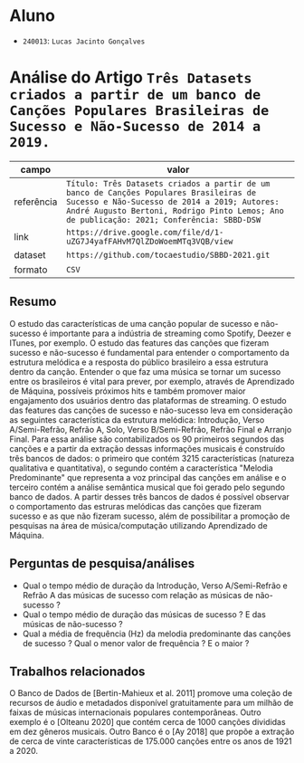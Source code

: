# Aluno
* `240013`: `Lucas Jacinto Gonçalves`

# Análise do Artigo `Três Datasets criados a partir de um banco de Canções Populares Brasileiras de Sucesso e Não-Sucesso de 2014 a 2019.`

| campo | valor |
|------------|----------------------------------------|
| referência | `Título: Três Datasets criados a partir de um banco de Canções Populares Brasileiras de Sucesso e Não-Sucesso de 2014 a 2019; Autores: André Augusto Bertoni, Rodrigo Pinto Lemos; Ano de publicação: 2021; Conferência: SBBD-DSW` |
| link       | `https://drive.google.com/file/d/1-uZG7J4yafFAHvM7QlZDoWoemMTq3VQB/view` |
| dataset | `https://github.com/tocaestudio/SBBD-2021.git` |
| formato | `CSV` |

## Resumo

O estudo das características de uma canção popular de sucesso e não-sucesso é importante para a indústria de streaming como Spotify, Deezer e ITunes, por exemplo. O estudo das features das canções que fizeram sucesso e não-sucesso é fundamental para entender o comportamento da estrutura melódica e a resposta do público brasileiro a essa estrutura dentro da canção. Entender o que faz uma música se tornar um sucesso entre os brasileiros é vital para prever, por exemplo, através de Aprendizado de Máquina, possíveis próximos hits e também promover maior engajamento dos usuários dentro das plataformas de streaming. O estudo das features das canções de sucesso e não-sucesso leva em consideração as seguintes característica da estrutura melódica: Introdução, Verso A/Semi-Refrão, Refrão A, Solo, Verso B/Semi-Refrão, Refrão Final e Arranjo Final. Para essa análise são contabilizados os 90 primeiros segundos das canções e a partir da extração dessas informações musicais é construído três bancos de dados: o primeiro que contém 3215 características (natureza qualitativa e quantitativa), o segundo contém a característica "Melodia Predominante" que representa a voz principal das canções em análise e o terceiro contém a análise semântica musical que foi gerado pelo segundo banco de dados. A partir desses três bancos de dados é possível observar o comportamento das estruras melódicas das canções que fizeram sucesso e as que não fizeram sucesso, além de possibilitar a promoção de pesquisas na área de música/computação utilizando Aprendizado de Máquina.

## Perguntas de pesquisa/análises

* Qual o tempo médio de duração da Introdução, Verso A/Semi-Refrão e Refrão A das músicas de sucesso com relação as músicas de não-sucesso ?
* Qual o tempo médio de duração das músicas de sucesso ? E das músicas de não-sucesso ? 
* Qual a média de frequência (Hz) da melodia predominante das canções de sucesso ? Qual o menor valor de frequência ? E o maior ?

## Trabalhos relacionados

O Banco de Dados de [Bertin-Mahieux et al. 2011] promove uma coleção de recursos de áudio e metadados disponível gratuitamente para um milhão de faixas de músicas internacionais populares contemporâneas. Outro exemplo é o [Olteanu 2020] que contém cerca de 1000 canções divididas em dez gêneros musicais. Outro Banco é o [Ay 2018] que propõe a extração de cerca de vinte características de 175.000 canções entre os anos de 1921 a 2020.
